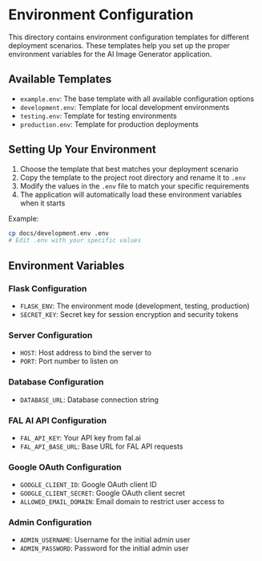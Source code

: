 # Environment Configuration

This directory contains environment configuration templates for different deployment scenarios. These templates help you set up the proper environment variables for the AI Image Generator application.

## Available Templates

- `example.env`: The base template with all available configuration options
- `development.env`: Template for local development environments 
- `testing.env`: Template for testing environments
- `production.env`: Template for production deployments

## Setting Up Your Environment

1. Choose the template that best matches your deployment scenario
2. Copy the template to the project root directory and rename it to `.env`
3. Modify the values in the `.env` file to match your specific requirements
4. The application will automatically load these environment variables when it starts

Example:
```bash
cp docs/development.env .env
# Edit .env with your specific values
```

## Environment Variables

### Flask Configuration
- `FLASK_ENV`: The environment mode (development, testing, production)
- `SECRET_KEY`: Secret key for session encryption and security tokens

### Server Configuration
- `HOST`: Host address to bind the server to
- `PORT`: Port number to listen on

### Database Configuration
- `DATABASE_URL`: Database connection string

### FAL AI API Configuration
- `FAL_API_KEY`: Your API key from fal.ai
- `FAL_API_BASE_URL`: Base URL for FAL API requests

### Google OAuth Configuration
- `GOOGLE_CLIENT_ID`: Google OAuth client ID
- `GOOGLE_CLIENT_SECRET`: Google OAuth client secret
- `ALLOWED_EMAIL_DOMAIN`: Email domain to restrict user access to

### Admin Configuration
- `ADMIN_USERNAME`: Username for the initial admin user
- `ADMIN_PASSWORD`: Password for the initial admin user 